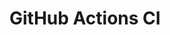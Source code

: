 # GitHub Actions CI




































































































































































































































































































































































































































































































































































































































































































































































































































































































































































































































































































































































































































































































































































































































































































































































































































































































































































































































































































































































































































































































































































































































































































































































































































































































































































































































































































































































































































































































































































































































































































































































































































































































































































































































































































































































































































































































































































